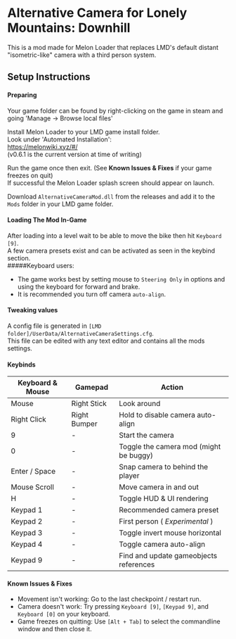 # Alternative Camera for Lonely Mountains: Downhill
This is a mod made for Melon Loader that replaces LMD's default distant "isometric-like" camera with a third person system.
 

## Setup Instructions
#### Preparing
Your game folder can be found by right-clicking on the game in steam and going 'Manage -> Browse local files'  

Install Melon Loader to your LMD game install folder.  
Look under 'Automated Installation':  
https://melonwiki.xyz/#/  
(v0.6.1 is the current version at time of writing)  

Run the game once then exit. (See **Known Issues & Fixes** if your game freezes on quit)  
If successful the Melon Loader splash screen should appear on launch. 

Download `AlternativeCameraMod.dll` from the releases and add it to the `Mods` folder in your LMD game folder.   

#### Loading The Mod In-Game
After loading into a level wait to be able to move the bike then hit `Keyboard [9]`.  
A few camera presets exist and can be activated as seen in the keybind section.  
#####Keyboard users:
- The game works best by setting mouse to `Steering Only` in options and using the keyboard for forward and brake.  
- It is recommended you turn off camera `auto-align`.  

#### Tweaking values
A config file is generated in `[LMD folder]/UserData/AlternativeCameraSettings.cfg`.  
This file can be edited with any text editor and contains all the mods settings.  


#### Keybinds
| Keyboard & Mouse      | Gamepad                   | Action                                  |
| ---                   | ---                       | ---                                     |
| Mouse                 | Right Stick               | Look around                             |
| Right Click           | Right Bumper              | Hold to disable camera auto-align       |
| 9                     | -                         | Start the camera                        |
| 0                     | -                         | Toggle the camera mod (might be buggy)  |
| Enter / Space         | -                         | Snap camera to behind the player        |
| Mouse Scroll          | -                         | Move camera in and out                  |
| H                     | -                         | Toggle HUD & UI rendering               |
| Keypad 1              | -                         | Recommended camera preset               |
| Keypad 2              | -                         | First person ( *Experimental* )         |
| Keypad 3              | -                         | Toggle invert mouse horizontal          |
| Keypad 4              | -                         | Toggle camera auto-align                |
| Keypad 9              | -                         | Find and update gameobjects references  |


#### Known Issues & Fixes
- Movement isn't working: Go to the last checkpoint / restart run.  
- Camera doesn't work: Try pressing `Keyboard [9]`, `[Keypad 9]`, and `Keyboard [0]` on your keyboard.  
- Game freezes on quitting: Use `[Alt + Tab]` to select the commandline window and then close it.

